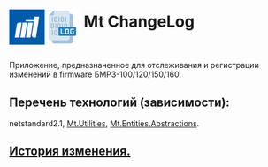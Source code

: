 # <p><img src="iconMt.png" width="64px" height="64px" align="middle"/><img src="iconLog.png" width="64px" height="64px" align="middle"/> Mt ChangeLog</p>

Приложение, предназначенное для отслеживания и регистрации изменений в firmware БМРЗ-100/120/150/160.

## Перечень технологий (зависимости):

netstandard2.1, [Mt.Utilities](https://github.com/g-aa/mt-utilities), [Mt.Entities.Abstractions](https://github.com/g-aa/mt-entities-abstractions).

## [История изменения.](CHANGELOG.md)